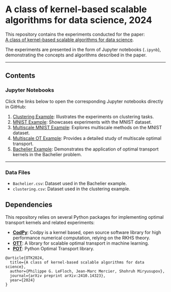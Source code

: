 # A class of kernel-based scalable algorithms for data science, 2024

This repository contains the experiments conducted for the paper:  
[A class of kernel-based scalable algorithms for data science](https://arxiv.org/abs/2410.14323).

The experiments are presented in the form of Jupyter notebooks (`.ipynb`), demonstrating the concepts and algorithms described in the paper.

---

## Contents

### Jupyter Notebooks

Click the links below to open the corresponding Jupyter notebooks directly in GitHub:
 
1. [Clustering Example](./clustering_example.ipynb): Illustrates the experiments on clustering tasks.
2. [MNIST Example](./MNIST_example.ipynb): Showcases experiments with the MNIST dataset.
3. [Multiscale MNIST Example](./multiscaleMNIST_example.ipynb): Explores multiscale methods on the MNIST dataset.
4. [Multiscale OT Example](./multiscaleOT_example.ipynb): Provides a detailed study of multiscale optimal transport.
5. [Bachelier Example](./bachelier_example.ipynb): Demonstrates the application of optimal transport kernels in the Bachelier problem.

---

### Data Files

- `Bachelier.csv`: Dataset used in the Bachelier example.
- `clustering.csv`: Dataset used in the clustering example.


## Dependencies

This repository relies on several Python packages for implementing optimal transport kernels and related experiments:

- [**CodPy**](https://codpy.readthedocs.io/en/latest/): Codpy is a kernel based, open source software library for high performance numerical computation, relying on the RKHS theory.
- [**OTT**](https://ott-jax.readthedocs.io): A library for scalable optimal transport in machine learning.
- [**POT**](https://pythonot.github.io): Python Optimal Transport library.

```
@article{OTK2024,
  title={A class of kernel-based scalable algorithms for data science},
  author={Philippe G. LeFloch, Jean-Marc Mercier, Shohruh Miryusupov},
  journal={arXiv preprint arXiv:2410.14323},
  year={2024}
}
```